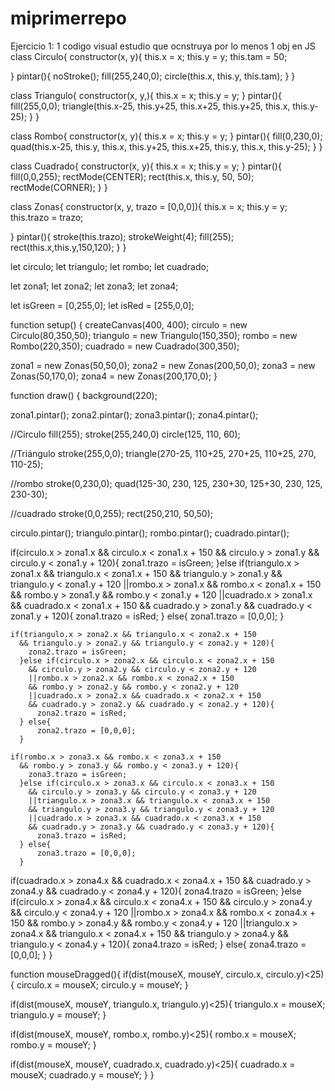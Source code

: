 # miprimerrepo
 Ejercicio 1: 1 codigo visual estudio que ocnstruya por lo menos 1 obj en JS 
class Circulo{
  constructor(x, y){
    this.x = x;
    this.y = y;
    this.tam  = 50;

  }
  pintar(){
    noStroke();
    fill(255,240,0);
    circle(this.x, this.y, this.tam);
  }
}

class Triangulo{
  constructor(x, y,){
    this.x = x;
    this.y = y;
  }
  pintar(){
    fill(255,0,0);
    triangle(this.x-25, this.y+25, this.x+25, this.y+25, this.x, this.y-25);
  }
}

class Rombo{
  constructor(x, y){
    this.x = x;
    this.y = y;
  }
  pintar(){
    fill(0,230,0);
    quad(this.x-25, this.y, this.x, this.y+25, this.x+25, this.y, this.x, this.y-25);
  }
}

class Cuadrado{
  constructor(x, y){
    this.x = x;
    this.y = y;
  }
  pintar(){
    fill(0,0,255);
    rectMode(CENTER);
    rect(this.x, this.y, 50, 50);
    rectMode(CORNER);
  }
}

class Zonas{
  constructor(x, y, trazo = [0,0,0]){
    this.x = x;
    this.y = y;
    this.trazo = trazo;

  }
  pintar(){
    stroke(this.trazo);
    strokeWeight(4);
    fill(255);
    rect(this.x,this.y,150,120);
  }
}

let circulo;
let triangulo;
let rombo;
let cuadrado;

let zona1;
let zona2;
let zona3;
let zona4;

let isGreen = [0,255,0];
let isRed = [255,0,0];

function setup() {
  createCanvas(400, 400);
  circulo = new Circulo(80,350,50);
  triangulo = new Triangulo(150,350);
  rombo = new Rombo(220,350);
  cuadrado = new Cuadrado(300,350);

  zona1 = new Zonas(50,50,0);
  zona2 = new Zonas(200,50,0);
  zona3 = new Zonas(50,170,0);
  zona4 = new Zonas(200,170,0);
}

function draw() {
  background(220);

  zona1.pintar();
  zona2.pintar();
  zona3.pintar();
  zona4.pintar();

  //Circulo
  fill(255);
  stroke(255,240,0)
  circle(125, 110, 60);

  //Triángulo
  stroke(255,0,0);
  triangle(270-25, 110+25, 270+25, 110+25, 270, 110-25);

  //rombo
  stroke(0,230,0);
  quad(125-30, 230, 125, 230+30, 125+30, 230, 125, 230-30);

  //cuadrado
  stroke(0,0,255);
  rect(250,210, 50,50);

  circulo.pintar();
  triangulo.pintar();
  rombo.pintar();
  cuadrado.pintar();

  if(circulo.x > zona1.x && circulo.x < zona1.x + 150
    && circulo.y > zona1.y && circulo.y < zona1.y + 120){
      zona1.trazo = isGreen;
    }else if(triangulo.x > zona1.x && triangulo.x < zona1.x + 150
      && triangulo.y > zona1.y && triangulo.y < zona1.y + 120
      ||rombo.x > zona1.x && rombo.x < zona1.x + 150
      && rombo.y > zona1.y && rombo.y < zona1.y + 120
      ||cuadrado.x > zona1.x && cuadrado.x < zona1.x + 150
      && cuadrado.y > zona1.y && cuadrado.y < zona1.y + 120){
        zona1.trazo = isRed;
    } else{
        zona1.trazo = [0,0,0];
    }

    if(triangulo.x > zona2.x && triangulo.x < zona2.x + 150
      && triangulo.y > zona2.y && triangulo.y < zona2.y + 120){
        zona2.trazo = isGreen;
      }else if(circulo.x > zona2.x && circulo.x < zona2.x + 150
        && circulo.y > zona2.y && circulo.y < zona2.y + 120
        ||rombo.x > zona2.x && rombo.x < zona2.x + 150
        && rombo.y > zona2.y && rombo.y < zona2.y + 120
        ||cuadrado.x > zona2.x && cuadrado.x < zona2.x + 150
        && cuadrado.y > zona2.y && cuadrado.y < zona2.y + 120){
          zona2.trazo = isRed;
      } else{
          zona2.trazo = [0,0,0];
      }

    if(rombo.x > zona3.x && rombo.x < zona3.x + 150
      && rombo.y > zona3.y && rombo.y < zona3.y + 120){
        zona3.trazo = isGreen;
      }else if(circulo.x > zona3.x && circulo.x < zona3.x + 150
        && circulo.y > zona3.y && circulo.y < zona3.y + 120
        ||triangulo.x > zona3.x && triangulo.x < zona3.x + 150
        && triangulo.y > zona3.y && triangulo.y < zona3.y + 120
        ||cuadrado.x > zona3.x && cuadrado.x < zona3.x + 150
        && cuadrado.y > zona3.y && cuadrado.y < zona3.y + 120){
          zona3.trazo = isRed;
      } else{
          zona3.trazo = [0,0,0];
      }
    
  if(cuadrado.x > zona4.x && cuadrado.x < zona4.x + 150
    && cuadrado.y > zona4.y && cuadrado.y < zona4.y + 120){
        zona4.trazo = isGreen;
      }else if(circulo.x > zona4.x && circulo.x < zona4.x + 150
        && circulo.y > zona4.y && circulo.y < zona4.y + 120
        ||rombo.x > zona4.x && rombo.x < zona4.x + 150
        && rombo.y > zona4.y && rombo.y < zona4.y + 120
        ||triangulo.x > zona4.x && triangulo.x < zona4.x + 150
        && triangulo.y > zona4.y && triangulo.y < zona4.y + 120){
          zona4.trazo = isRed;
      } else{
          zona4.trazo = [0,0,0];
      }
}
  

function mouseDragged(){
  if(dist(mouseX, mouseY, circulo.x, circulo.y)<25){
    circulo.x = mouseX;
    circulo.y = mouseY;
  }

  if(dist(mouseX, mouseY, triangulo.x, triangulo.y)<25){
    triangulo.x = mouseX;
    triangulo.y = mouseY;
  }

  if(dist(mouseX, mouseY, rombo.x, rombo.y)<25){
    rombo.x = mouseX;
    rombo.y = mouseY;
  }

  if(dist(mouseX, mouseY, cuadrado.x, cuadrado.y)<25){
    cuadrado.x = mouseX;
    cuadrado.y = mouseY;
  }
}
